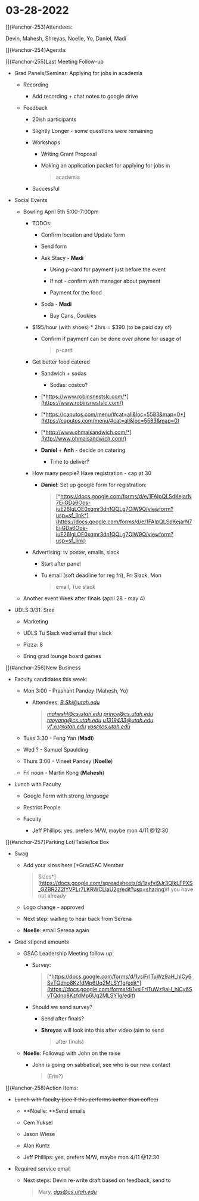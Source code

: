 # 03-28-2022

[]{#anchor-253}Attendees:

Devin, Mahesh, Shreyas, Noelle, Yo, Daniel, Madi

[]{#anchor-254}Agenda:

[]{#anchor-255}Last Meeting Follow-up

-   Grad Panels/Seminar: Applying for jobs in academia

    -   Recording

        -   Add recording + chat notes to google drive

    -   Feedback

        -   20ish participants

        -   Slightly Longer - some questions were remaining

        -   Workshops

            -   Writing Grant Proposal

            -   Making an application packet for applying for jobs in
                > academia

        -   Successful

-   Social Events

    -   Bowling April 5th 5:00-7:00pm

        -   TODOs:

            -   Confirm location and Update form

            -   Send form

            -   Ask Stacy - **Madi**

                -   Using p-card for payment just before the event

                -   If not - confirm with manager about payment

                -   Payment for the food

            -   Soda - **Madi**

                -   Buy Cans, Cookies

        -   \$195/hour (with shoes) \* 2hrs = \$390 (to be paid day of)

            -   Confirm if payment can be done over phone for usage of
                > p-card

        -   Get better food catered

            -   Sandwich + sodas

                -   Sodas: costco?

            -   [*https://www.robinsnestslc.com/*](https://www.robinsnestslc.com/)

            -   [*https://caputos.com/menu/#cat=all&loc=5583&map=0*](https://caputos.com/menu/#cat=all&loc=5583&map=0)

            -   [*http://www.ohmaisandwich.com/*](http://www.ohmaisandwich.com/)

            -   **Daniel** + **Anh** - decide on catering

                -   Time to deliver?

        -   How many people? Have registration - cap at 30

            -   **Daniel**: Set up google form for registration:
                > [*https://docs.google.com/forms/d/e/1FAIpQLSdKejarN7EiiGDa6Oos-iuE26lgLOE0xqmr3dn1QQLg7OlW9Q/viewform?usp=sf_link*](https://docs.google.com/forms/d/e/1FAIpQLSdKejarN7EiiGDa6Oos-iuE26lgLOE0xqmr3dn1QQLg7OlW9Q/viewform?usp=sf_link)

        -   Advertising: tv poster, emails, slack

            -   Start after panel

            -   Tu email (soft deadline for reg fri), Fri Slack, Mon
                > email, Tue slack

    -   Another event Week after finals (april 28 - may 4)

-   UDLS 3/31: Sree

    -   Marketing

    -   UDLS Tu Slack wed email thur slack

    -   Pizza: 8

    -   Bring grad lounge board games

[]{#anchor-256}New Business

-   Faculty candidates this week:

    -   Mon 3:00 - Prashant Pandey (Mahesh, Yo)

        -   Attendees: [*B.Shi@utah.edu*](mailto:B.Shi@utah.edu)
            > [*maheshl@cs.utah.edu*](mailto:maheshl@cs.utah.edu)
            > [*prince@cs.utah.edu*](mailto:prince@cs.utah.edu)
            > [*taoyang@cs.utah.edu*](mailto:taoyang@cs.utah.edu)
            > [*u1319433@utah.edu*](mailto:u1319433@utah.edu)
            > [*yf.xu@utah.edu*](mailto:yf.xu@utah.edu)
            > [*yos@cs.utah.edu*](mailto:yos@cs.utah.edu)

    -   Tues 3:30 - Feng Yan (**Madi**)

    -   Wed ? - Samuel Spaulding

    -   Thurs 3:00 - Vineet Pandey (**Noelle**)

    -   Fri noon - Martin Kong (**Mahesh**)

-   Lunch with Faculty

    -   Google Form with strong *language*

    -   Restrict People

    -   Faculty

        -   Jeff Phillips: yes, prefers M/W, maybe mon 4/11 \@12:30

[]{#anchor-257}Parking Lot/Table/Ice Box

-   Swag

    -   Add your sizes here [*GradSAC Member
        > Sizes*](https://docs.google.com/spreadsheets/d/1zyfvi9Jr3QIkLFPXS_GZBR2Z2lYVPLr7LKRWCLlaU2g/edit?usp=sharing)if
        > you have not already

    -   Logo change - approved

    -   Next step: waiting to hear back from Serena

    -   **Noelle**: email Serena again

-   Grad stipend amounts

    -   GSAC Leadership Meeting follow up:

        -   Survey:
            > [*https://docs.google.com/forms/d/1vsiFrITuWz9aH_hlCy6SvTQdno8KzfdMp6Uq2MLSY1g/edit*](https://docs.google.com/forms/d/1vsiFrITuWz9aH_hlCy6SvTQdno8KzfdMp6Uq2MLSY1g/edit)

        -   Should we send survey?

            -   Send after finals?

            -   **Shreyas** will look into this after video (aim to send
                > after finals)

    -   **Noelle**: Followup with John on the raise

        -   John is going on sabbatical, see who is our new contact
            > (Erin?)

[]{#anchor-258}Action Items:

-   ~~Lunch with faculty (see if this performs better than coffee)~~

    -   **Noelle: **Send emails

    -   Cem Yuksel

    -   Jason Wiese

    -   Alan Kuntz

    -   Jeff Phillips: yes, prefers M/W, maybe mon 4/11 \@12:30

-   Required service email

    -   Next steps: Devin re-write draft based on feedback, send to
        > Mary, [*dgs@cs.utah.edu*](mailto:dgs@cs.utah.edu)

